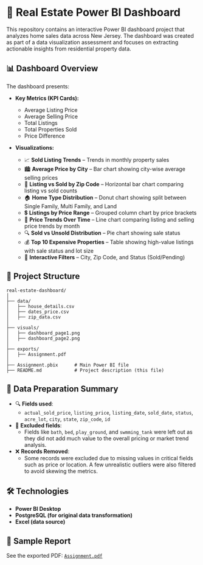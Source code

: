
# 🏡 Real Estate Power BI Dashboard

This repository contains an interactive Power BI dashboard project that analyzes home sales data across New Jersey. The dashboard was created as part of a data visualization assessment and focuses on extracting actionable insights from residential property data.

## 📊 Dashboard Overview

The dashboard presents:

- **Key Metrics (KPI Cards):**
  - Average Listing Price
  - Average Selling Price
  - Total Listings
  - Total Properties Sold
  - Price Difference

- **Visualizations:**
  - 📈 **Sold Listing Trends** – Trends in monthly property sales
  - 🏙️ **Average Price by City** – Bar chart showing city-wise average selling prices
  - 🧭 **Listing vs Sold by Zip Code** – Horizontal bar chart comparing listing vs sold counts
  - 🏠 **Home Type Distribution** – Donut chart showing split between Single Family, Multi Family, and Land
  - 💲 **Listings by Price Range** – Grouped column chart by price brackets
  - 📅 **Price Trends Over Time** – Line chart comparing listing and selling price trends by month
  - 🔍 **Sold vs Unsold Distribution** – Pie chart showing sale status
  - 💰 **Top 10 Expensive Properties** – Table showing high-value listings with sale status and lot size
  - 🔘 **Interactive Filters** – City, Zip Code, and Status (Sold/Pending)

## 📁 Project Structure

```
real-estate-dashboard/
│
├── data/
│   ├── house_details.csv
│   ├── dates_price.csv
│   ├── zip_data.csv
│
├── visuals/
│   ├── dashboard_page1.png
│   ├── dashboard_page2.png
│
├── exports/
│   ├── Assignment.pdf
│
├── Assignment.pbix      # Main Power BI file
├── README.md            # Project description (this file)
```

## 🧼 Data Preparation Summary

- 🔍 **Fields used**:
  - `actual_sold_price`, `listing_price`, `listing_date`, `sold_date`, `status`, `acre_lot`, `city`, `state`, `zip_code`, `id`
- 🧹 **Excluded fields**:  
  - Fields like `bath`, `bed`, `play_ground`, and `swmming_tank` were left out as they did not add much value to the overall pricing or market trend analysis.
- ❌ **Records Removed**:
  - Some records were excluded due to missing values in critical fields such as price or location. A few unrealistic outliers were also filtered to avoid skewing the metrics.

## 🛠 Technologies

- **Power BI Desktop**
- **PostgreSQL (for original data transformation)**
- **Excel (data source)**

## 📎 Sample Report

See the exported PDF: [`Assignment.pdf`](./exports/Assignment.pdf)

